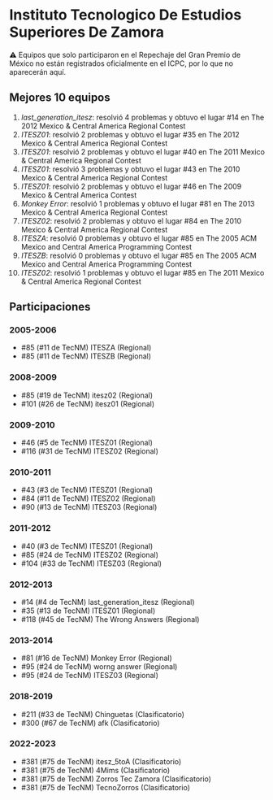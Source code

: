 # Instituto Tecnologico De Estudios Superiores De Zamora

:warning: Equipos que solo participaron en el Repechaje del Gran Premio de México no están registrados oficialmente en el ICPC, por lo que no aparecerán aquí.

## Mejores 10 equipos

1. _last_generation_itesz_: resolvió 4 problemas y obtuvo el lugar #14 en The 2012 Mexico & Central America Regional Contest
1. _ITESZ01_: resolvió 2 problemas y obtuvo el lugar #35 en The 2012 Mexico & Central America Regional Contest
1. _ITESZ01_: resolvió 2 problemas y obtuvo el lugar #40 en The 2011 Mexico & Central America Regional Contest
1. _ITESZ01_: resolvió 3 problemas y obtuvo el lugar #43 en The 2010 Mexico & Central America Regional Contest
1. _ITESZ01_: resolvió 2 problemas y obtuvo el lugar #46 en The 2009 Mexico & Central America Contest
1. _Monkey Error_: resolvió 1 problemas y obtuvo el lugar #81 en The 2013 Mexico & Central America Regional Contest
1. _ITESZ02_: resolvió 2 problemas y obtuvo el lugar #84 en The 2010 Mexico & Central America Regional Contest
1. _ITESZA_: resolvió 0 problemas y obtuvo el lugar #85 en The 2005 ACM Mexico and Central America Programming Contest
1. _ITESZB_: resolvió 0 problemas y obtuvo el lugar #85 en The 2005 ACM Mexico and Central America Programming Contest
1. _ITESZ02_: resolvió 1 problemas y obtuvo el lugar #85 en The 2011 Mexico & Central America Regional Contest

## Participaciones

### 2005-2006

- #85 (#11 de TecNM) ITESZA (Regional)
- #85 (#11 de TecNM) ITESZB (Regional)

### 2008-2009

- #85 (#19 de TecNM) itesz02 (Regional)
- #101 (#26 de TecNM) itesz01 (Regional)

### 2009-2010

- #46 (#5 de TecNM) ITESZ01 (Regional)
- #116 (#31 de TecNM) ITESZ02 (Regional)

### 2010-2011

- #43 (#3 de TecNM) ITESZ01 (Regional)
- #84 (#11 de TecNM) ITESZ02 (Regional)
- #90 (#13 de TecNM) ITESZ03 (Regional)

### 2011-2012

- #40 (#3 de TecNM) ITESZ01 (Regional)
- #85 (#24 de TecNM) ITESZ02 (Regional)
- #104 (#33 de TecNM) ITESZ03 (Regional)

### 2012-2013

- #14 (#4 de TecNM) last_generation_itesz (Regional)
- #35 (#13 de TecNM) ITESZ01 (Regional)
- #118 (#45 de TecNM) The Wrong Answers (Regional)

### 2013-2014

- #81 (#16 de TecNM) Monkey Error (Regional)
- #95 (#24 de TecNM) worng answer (Regional)
- #95 (#24 de TecNM) ITESZ03 (Regional)

### 2018-2019

- #211 (#33 de TecNM) Chinguetas (Clasificatorio)
- #300 (#67 de TecNM) afk (Clasificatorio)

### 2022-2023

- #381 (#75 de TecNM) itesz_5toA (Clasificatorio)
- #381 (#75 de TecNM) 4Mims (Clasificatorio)
- #381 (#75 de TecNM) Zorros Tec Zamora (Clasificatorio)
- #381 (#75 de TecNM) TecnoZorros (Clasificatorio)



